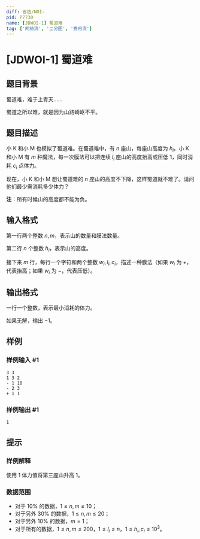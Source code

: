 ```yaml
---
diff: 省选/NOI-
pid: P7730
name: [JDWOI-1] 蜀道难
tag: ['网络流', '二分图', '费用流']
---
```

# [JDWOI-1] 蜀道难
## 题目背景

蜀道难，难于上青天…… 

蜀道之所以难，就是因为山路崎岖不平。
## 题目描述

小 K 和小 M 也模拟了蜀道难。在蜀道难中，有 $n$ 座山，每座山高度为 $h_i$。小 K 和小 M 有 $m$ 种魔法，每一次膜法可以把连续 $l_i$ 座山的高度抬高或压低 $1$，同时消耗 $c_i$ 点体力。

现在，小 K 和小 M 想让蜀道难的 $n$ 座山的高度不下降，这样蜀道就不难了。请问他们最少需消耗多少体力？

**注**：所有时候山的高度都不能为负。
## 输入格式

第一行两个整数 $n,m$，表示山的数量和膜法数量。

第二行 $n$ 个整数 $h_i$，表示山的高度。

接下来 $m$ 行，每行一个字符和两个整数 $w_i, l_i, c_i$，描述一种膜法（如果 $w_i$ 为 $+$，代表抬高；如果 $w_i$ 为 $-$，代表压低）。
## 输出格式

一行一个整数，表示最小消耗的体力。

如果无解，输出 $-1$。
## 样例

### 样例输入 #1
```
3 3
1 3 2
- 1 10
- 2 3
+ 1 1
```
### 样例输出 #1
```
1
```
## 提示

### 样例解释

使用 $1$ 体力值将第三座山升高 $1$。

### 数据范围

- 对于 $10\%$ 的数据，$1\leq n,m \leq 10$；
- 对于另外 $30\%$ 的数据，$1\leq n,m \leq 20$；
- 对于另外 $10\%$ 的数据，$m=1$；
- 对于所有的数据，$1\leq n, m \leq 200$，$1\leq l_i \leq n$，$1\leq h_i, c_i \leq 10^3$。

